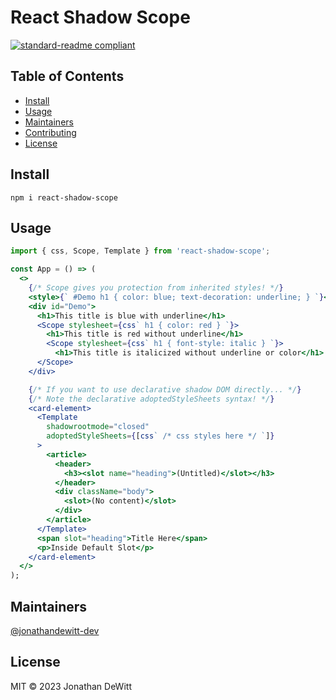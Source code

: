 
# React Shadow Scope

[![standard-readme compliant](https://img.shields.io/badge/standard--readme-OK-green.svg?style=flat-square)](https://github.com/RichardLitt/standard-readme)


## Table of Contents

- [Install](#install)
- [Usage](#usage)
- [Maintainers](#maintainers)
- [Contributing](#contributing)
- [License](#license)

## Install

```
npm i react-shadow-scope
```

## Usage

<!-- TODO:
  Add documentation for `stylesheets` attribute and `slottedContent` attribute.
  Also, the below docs could use improvement.
-->

```jsx
import { css, Scope, Template } from 'react-shadow-scope';

const App = () => (
  <>
    {/* Scope gives you protection from inherited styles! */}
    <style>{` #Demo h1 { color: blue; text-decoration: underline; } `}</style>
    <div id="Demo">
      <h1>This title is blue with underline</h1>
      <Scope stylesheet={css` h1 { color: red } `}>
        <h1>This title is red without underline</h1>
        <Scope stylesheet={css` h1 { font-style: italic } `}>
          <h1>This title is italicized without underline or color</h1>
      </Scope>
    </div>

    {/* If you want to use declarative shadow DOM directly... */}
    {/* Note the declarative adoptedStyleSheets syntax! */}
    <card-element>
      <Template
        shadowrootmode="closed"
        adoptedStyleSheets={[css` /* css styles here */ `]}
      >
        <article>
          <header>
            <h3><slot name="heading">(Untitled)</slot></h3>
          </header>
          <div className="body">
            <slot>(No content)</slot>
          </div>
        </article>
      </Template>
      <span slot="heading">Title Here</span>
      <p>Inside Default Slot</p>
    </card-element>
  </>
);
```

## Maintainers

[@jonathandewitt-dev](https://github.com/jonathandewitt-dev)

## License

MIT © 2023 Jonathan DeWitt
